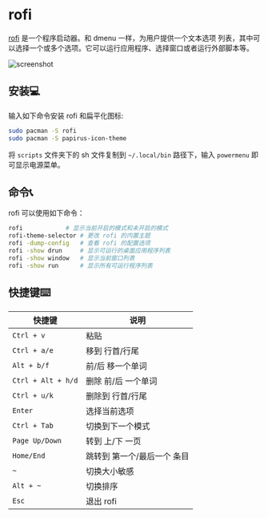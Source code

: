# rofi

[rofi](https://github.com/davatorium/rofi) 是一个程序启动器。和 dmenu 一样，为用户提供一个文本选项
列表，其中可以选择一个或多个选项。它可以运行应用程序、选择窗口或者运行外部脚本等。

![screenshot](https://raw.githubusercontent.com/tuilk/Image/main/rofi.png)

## 安装💻

输入如下命令安装 rofi 和扁平化图标:

```sh
sudo pacman -S rofi
sudo pacman -S papirus-icon-theme
```

将 `scripts` 文件夹下的 sh 文件复制到 `~/.local/bin` 路径下，输入 `powermenu` 即可显示电源菜单。

## 命令📞

rofi 可以使用如下命令：

```sh
rofi			# 显示当前开启的模式和未开启的模式
rofi-theme-selector	# 更改 rofi 的内置主题
rofi -dump-config	# 查看 rofi 的配置选项
rofi -show drun		# 显示可运行的桌面应用程序列表
rofi -show window	# 显示当前窗口列表
rofi -show run		# 显示所有可运行程序列表
```

## 快捷键⌨️

| 快捷键             | 说明                        |
| ------------------ | --------------------------- |
| `Ctrl + v`         | 粘贴                        |
| `Ctrl + a/e`       | 移到 行首/行尾              |
| `Alt + b/f`        | 前/后 移一个单词            |
| `Ctrl + Alt + h/d` | 删除 前/后 一个单词         |
| `Ctrl + u/k`       | 删除到 行首/行尾            |
| `Enter`            | 选择当前选项                |
| `Ctrl + Tab`       | 切换到下一个模式            |
| `Page Up/Down`     | 转到 上/下 一页             |
| `Home/End`         | 跳转到 第一个/最后一个 条目 |
| `~`                | 切换大小敏感                |
| `Alt + ~`          | 切换排序                    |
| `Esc`              | 退出 rofi                   |
